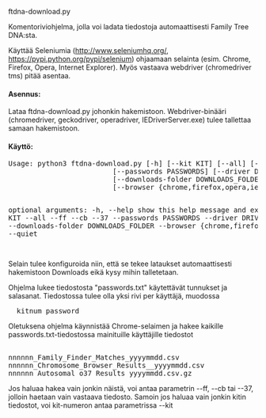 
ftdna-download.py

Komentoriviohjelma, jolla voi ladata tiedostoja automaattisesti Family Tree DNA:sta.

Käyttää Seleniumia (http://www.seleniumhq.org/, https://pypi.python.org/pypi/selenium) ohjaamaan selainta (esim. Chrome, Firefox, Opera, Internet Explorer). Myös vastaava webdriver (chromedriver tms) pitää asentaa.

<h4>Asennus:</h4>
Lataa ftdna-download.py johonkin hakemistoon. Webdriver-binääri (chromedriver, geckodriver, operadriver, IEDriverServer.exe) tulee tallettaa samaan hakemistoon.

<h4>Käyttö:</h4>
<pre>
Usage: python3 ftdna-download.py [-h] [--kit KIT] [--all] [--ff] [--cb] [--37]
                         [--passwords PASSWORDS] [--driver DRIVER]
                         [--downloads-folder DOWNLOADS_FOLDER]
                         [--browser {chrome,firefox,opera,ie}] [--quiet]

optional arguments:
  -h, --help            show this help message and exit
  --kit KIT
  --all
  --ff
  --cb
  --37
  --passwords PASSWORDS
  --driver DRIVER
  --downloads-folder DOWNLOADS_FOLDER
  --browser {chrome,firefox,opera,ie}
  --quiet

</pre>

Selain tulee konfiguroida niin, että se tekee lataukset automaattisesti hakemistoon Downloads eikä kysy mihin talletetaan. 

Ohjelma lukee tiedostosta "passwords.txt" käytettävät tunnukset ja salasanat. Tiedostossa tulee olla yksi rivi per käyttäjä, muodossa

<pre>
  kitnum password
</pre>

Oletuksena ohjelma käynnistää Chrome-selaimen ja hakee kaikille passwords.txt-tiedostossa mainituille käyttäjille tiedostot
  
<pre>  
nnnnnn_Family_Finder_Matches_yyyymmdd.csv
nnnnnn_Chromosome_Browser_Results__yyyymmdd.csv
nnnnnn_Autosomal_o37_Results_yyyymmdd.csv.gz
</pre>

Jos haluaa hakea vain jonkin näistä, voi antaa parametrin --ff, --cb tai --37, jolloin haetaan vain vastaava tiedosto.
Samoin jos haluaa vain jonkin kitin tiedostot, voi kit-numeron antaa parametrissa --kit


